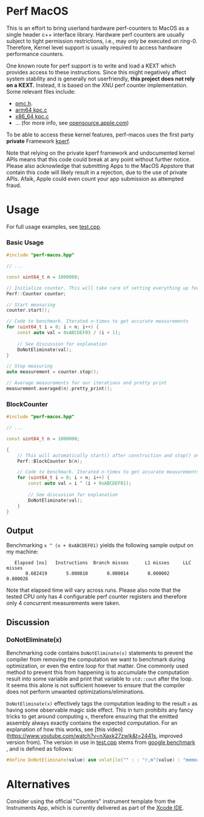 # Perf MacOS

This is an effort to bring userland hardware perf-counters to MacOS as a single header c++ interface library. Hardware
perf counters are usually subject to tight permission restrictions, i.e., may only be executed on ring-0. Therefore,
Kernel level support is usually required to access hardware performance counters.

One known route for perf support is to write and load a KEXT which provides access to these instructions. Since this
might negatively affect system stability and is generally not userfriendly, **this project does not rely on a KEXT.**
Instead, it is based on the XNU perf counter implementation. Some relevant files include:

* [pmc.h](https://opensource.apple.com/source/xnu/xnu-2050.18.24/osfmk/pmc/pmc.h.auto.html).
* [arm64 kpc.c](https://opensource.apple.com/source/xnu/xnu-4570.1.46/osfmk/arm64/kpc.c.auto.html)
* [x86_64 kpc.c](https://opensource.apple.com/source/xnu/xnu-4570.1.46/osfmk/x86_64/kpc_x86.c.auto.html)
* ... (for more info, see [opensource.apple.com](https://opensource.apple.com/))

To be able to access these kernel features, perf-macos uses the first party **private**
Framework [kperf](http://newosxbook.com/src.jl?tree=xnu&file=/osfmk/kperf/kperf.h).

Note that relying on the private kperf framework and undocumented kernel APIs means that this code could break at any
point without further notice. Please also acknowledge that submitting Apps to the MacOS Appstore that contain this code
will likely result in a rejection, due to the use of private APIs. Afaik, Apple could even count your app submission as
attempted fraud.

# Usage

For full usage examples, see
[test.cpp](https://github.com/DominikHorn/perf-macos/blob/main/test.cpp).

### Basic Usage

```c++
#include "perf-macos.hpp"

// ...

const uint64_t n = 1000000;

// Initialize counter. This will take care of setting everything up for perf measurements
Perf::Counter counter;

// Start measuring
counter.start();

// Code to benchmark. Iterated n-times to get accurate measurements
for (uint64_t i = 0; i < n; i++) {
    const auto val = 0xABCDEF03 / (i + 1);
    
    // See discussion for explanation
    DoNotEliminate(val);
}

// Stop measuring
auto measurement = counter.stop();

// Average measurements for our iterations and pretty print
measurement.averaged(n).pretty_print();
```

### BlockCounter

```c++
#include "perf-macos.hpp"

// ...

const uint64_t n = 1000000;

{
    // This will automatically start() after construction and stop() on destruction
    Perf::BlockCounter b(n);

    // Code to benchmark. Iterated n-times to get accurate measurements
    for (uint64_t i = 0; i < n; i++) {
        const auto val = i ^ (i + 0xABCDEF01);
        
        // See discussion for explanation
        DoNotEliminate(val);
    }
}
```

## Output

Benchmarking `x ^ (x + 0xABCDEF01)` yields the following sample output on my machine:

```
   Elapsed [ns]   Instructions  Branch misses      L1 misses     LLC misses
       0.682419       5.000810       0.000014       0.000002       0.000026
```

Note that elapsed time will vary across runs. Please also note that the tested CPU only has 4 configurable perf counter
registers and therefore only 4 concurrent measurements were taken.

## Discussion

### DoNotEliminate(x)
Benchmarking code contains `DoNotEliminate(x)` statements to prevent the compiler from removing the computation we want to 
benchmark during optimization, or even the entire loop for that matter. One commonly used method to prevent this from happening
is to accumulate the computation result into some variable and print that variable to `std::cout` after the loop. It seems this 
alone is not sufficient however to ensure that the compiler does not perform unwanted optimizations/eliminations.

`DoNotEliminate(x)` effectively tags the computation leading to the result `x` as having some observable magic side
effect. This in turn prohibits any fancy tricks to get around computing `x`, therefore ensuring that the emitted assembly
always exactly contains the expected computation. For an explanation of how this works,
see [this video](https://www.youtube.com/watch?v=nXaxk27zwlk&t=2441s, improved version from). The version in use
in [test.cpp](https://github.com/DominikHorn/perf-macos/blob/main/test.cpp) stems
from [google benchmark](https://github.com/google/benchmark/blob/ba9a763def4eca056d03b1ece2946b2d4ef6dfcb/include/benchmark/benchmark.h#L326)
, and is defined as follows:

```c++
#define DoNotEliminate(value) asm volatile("" : : "r,m"(value) : "memory")
```

# Alternatives

Consider using the official "Counters" instrument template from the Instruments App, which is currently delivered as
part of the [Xcode IDE](https://developer.apple.com/xcode/features/).

